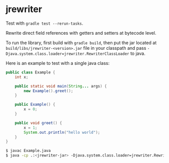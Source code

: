 # jrewriter

Test with `gradle test --rerun-tasks`.


Rewrite direct field references with getters and setters at bytecode
level.

To run the library, first build with `gradle build`, then put the jar
located at `build/libs/jrewriter-<version>.jar` file in your classpath
and pass `-Djava.system.class.loader=jrewriter.RewriterClassLoader` to
java.

Here is an example to test with a single java class:

```java
public class Example {
    int x;

    public static void main(String... args) {
        new Example().greet();
    }

    public Example() {
        x = 0;
    }

    public void greet() {
        x = 1;
        System.out.println("hello world");
    }
}
```

```bash
$ javac Example.java
$ java -cp .:<jrewriter-jar> -Djava.system.class.loader=jrewriter.RewriterClassLoader Example
```
